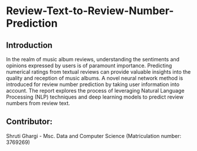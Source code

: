 # Review-Text-to-Review-Number-Prediction

 ## Introduction
In the realm of music album reviews, understanding the sentiments and opinions expressed by users is of paramount importance. Predicting numerical ratings from textual reviews can provide valuable insights into the quality and reception of music albums. A novel neural network method is introduced for review number prediction by taking user information into account. The report explores the process of leveraging Natural Language Processing (NLP) techniques and deep learning models to predict review numbers from review text.


## Contributor:
Shruti Ghargi - Msc. Data and Computer Science (Matriculation number: 3769269)

